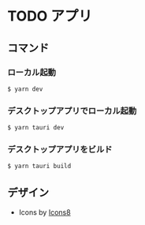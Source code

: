 # TODO アプリ

## コマンド

### ローカル起動

```bash
$ yarn dev
```

### デスクトップアプリでローカル起動

```bash
$ yarn tauri dev
```

### デスクトップアプリをビルド

```bash
$ yarn tauri build
```

## デザイン
 - Icons by [Icons8](https://icons8.jp/)
